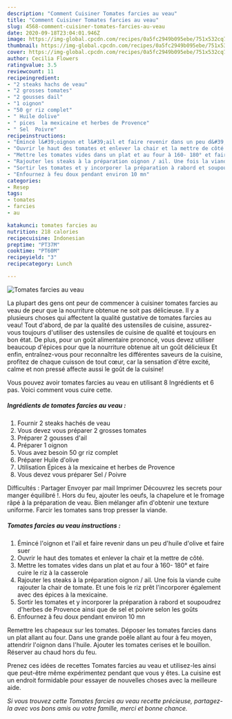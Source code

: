```yaml
---
description: "Comment Cuisiner Tomates farcies au veau"
title: "Comment Cuisiner Tomates farcies au veau"
slug: 4568-comment-cuisiner-tomates-farcies-au-veau
date: 2020-09-18T23:04:01.946Z
image: https://img-global.cpcdn.com/recipes/0a5fc2949b095ebe/751x532cq70/tomates-farcies-au-veau-photo-principale-de-la-recette.jpg
thumbnail: https://img-global.cpcdn.com/recipes/0a5fc2949b095ebe/751x532cq70/tomates-farcies-au-veau-photo-principale-de-la-recette.jpg
cover: https://img-global.cpcdn.com/recipes/0a5fc2949b095ebe/751x532cq70/tomates-farcies-au-veau-photo-principale-de-la-recette.jpg
author: Cecilia Flowers
ratingvalue: 3.5
reviewcount: 11
recipeingredient:
- "2 steaks hachs de veau"
- "2 grosses tomates"
- "2 gousses dail"
- "1 oignon"
- "50 gr riz complet"
- " Huile dolive"
- " pices  la mexicaine et herbes de Provence"
- " Sel  Poivre"
recipeinstructions:
- "Émincé l&#39;oignon et l&#39;ail et faire revenir dans un peu d&#39;huile d&#39;olive et faire suer"
- "Ouvrir le haut des tomates et enlever la chair et la mettre de côté."
- "Mettre les tomates vides dans un plat et au four à 160- 180° et faire cuire le riz à la casserole"
- "Rajouter les steaks à la préparation oignon / ail. Une fois la viande cuite rajouter la chair de tomate. Et une fois le riz prêt l&#39;incorporer également avec des épices à la mexicaine."
- "Sortir les tomates et y incorporer la préparation à rabord et soupoudrez d&#39;herbes de Provence ainsi que de sel et poivre selon les goûts"
- "Enfournez à feu doux pendant environ 10 mn"
categories:
- Resep
tags:
- tomates
- farcies
- au

katakunci: tomates farcies au 
nutrition: 218 calories
recipecuisine: Indonesian
preptime: "PT37M"
cooktime: "PT60M"
recipeyield: "3"
recipecategory: Lunch

---
```



![Tomates farcies au veau](https://img-global.cpcdn.com/recipes/0a5fc2949b095ebe/751x532cq70/tomates-farcies-au-veau-photo-principale-de-la-recette.jpg)

La plupart des gens ont peur de commencer à cuisiner tomates farcies au veau de peur que la nourriture obtenue ne soit pas délicieuse. Il y a plusieurs choses qui affectent la qualité gustative de tomates farcies au veau! Tout d'abord, de par la qualité des ustensiles de cuisine, assurez-vous toujours d'utiliser des ustensiles de cuisine de qualité et toujours en bon état. De plus, pour un goût alimentaire prononcé, vous devez utiliser beaucoup d'épices pour que la nourriture obtenue ait un goût délicieux Et enfin, entraînez-vous pour reconnaître les différentes saveurs de la cuisine, profitez de chaque cuisson de tout cœur, car la sensation d'être excité, calme et non pressé affecte aussi le goût de la cuisine!

<!--inarticleads1-->

Vous pouvez avoir tomates farcies au veau en utilisant 8 Ingrédients et 6 pas. Voici comment vous cuire cette.

##### Ingrédients de tomates farcies au veau :

1. Fournir 2 steaks hachés de veau
1. Vous devez vous préparer 2 grosses tomates
1. Préparer 2 gousses d&#39;ail
1. Préparer 1 oignon
1. Vous avez besoin 50 gr riz complet
1. Préparer  Huile d&#39;olive
1. Utilisation  Épices à la mexicaine et herbes de Provence
1. Vous devez vous préparer  Sel / Poivre


Difficultés : Partager Envoyer par mail Imprimer Découvrez les secrets pour manger équilibré !. Hors du feu, ajouter les oeufs, la chapelure et le fromage râpé à la préparation de veau. Bien mélanger afin d&#39;obtenir une texture uniforme. Farcir les tomates sans trop presser la viande. 

<!--inarticleads2-->

##### Tomates farcies au veau instructions :

1. Émincé l&#39;oignon et l&#39;ail et faire revenir dans un peu d&#39;huile d&#39;olive et faire suer
1. Ouvrir le haut des tomates et enlever la chair et la mettre de côté.
1. Mettre les tomates vides dans un plat et au four à 160- 180° et faire cuire le riz à la casserole
1. Rajouter les steaks à la préparation oignon / ail. Une fois la viande cuite rajouter la chair de tomate. Et une fois le riz prêt l&#39;incorporer également avec des épices à la mexicaine.
1. Sortir les tomates et y incorporer la préparation à rabord et soupoudrez d&#39;herbes de Provence ainsi que de sel et poivre selon les goûts
1. Enfournez à feu doux pendant environ 10 mn


Remettre les chapeaux sur les tomates. Déposer les tomates farcies dans un plat allant au four. Dans une grande poêle allant au four à feu moyen, attendrir l&#39;oignon dans l&#39;huile. Ajouter les tomates cerises et le bouillon. Réserver au chaud hors du feu. 

<!--inarticleads1-->

<p>
Prenez ces idées de recettes Tomates farcies au veau et utilisez-les ainsi que peut-être même expérimentez pendant que vous y êtes. La cuisine est un endroit formidable pour essayer de nouvelles choses avec la meilleure aide.
</p>

<p>
<i>Si vous trouvez cette Tomates farcies au veau recette précieuse, partagez-la avec vos bons amis ou votre famille, merci et bonne chance.</i>
</p>
